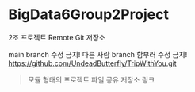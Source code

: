 # BigData6Group2Project
2조 프로젝트 Remote Git 저장소

main branch 수정 금지!
다른 사람 branch 함부러 수정 금지!
https://github.com/UndeadButterfly/TripWithYou.git
> 모듈 형태의 프로젝트 파일 공유 저장소 링크
